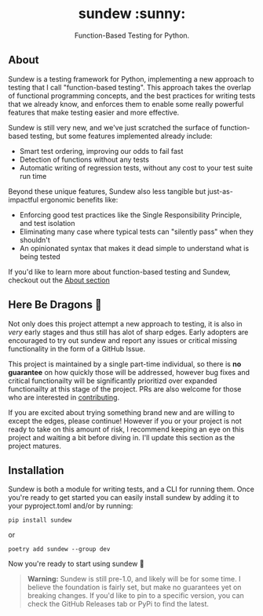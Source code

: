 <h1 align="center"> sundew :sunny: </h1>
<p align="center"> Function-Based Testing for Python. </p>

## About
Sundew is a testing framework for Python, implementing a new approach to testing that I call "function-based testing". This approach takes the overlap of functional programming concepts, and the best practices for writing tests that we already know, and enforces them to enable some really powerful features that make testing easier and more effective. 

Sundew is still very new, and we've just scratched the surface of function-based testing, but some features implemented already include:
- Smart test ordering, improving our odds to fail fast
- Detection of functions without any tests
- Automatic writing of regression tests, without any cost to your test suite run time 

Beyond these unique features, Sundew also less tangible but just-as-impactful ergonomic benefits like:
- Enforcing good test practices like the Single Responsibility Principle, and test isolation
- Eliminating many case where typical tests can "silently pass" when they shouldn't
- An opinionated syntax that makes it dead simple to understand what is being tested

If you'd like to learn more about function-based testing and Sundew, checkout out the [About section](about.md)

## Here Be Dragons 🐉
Not only does this project attempt a new approach to testing, it is also in _very_ early stages and thus still has alot of sharp edges. Early adopters are encouraged to try out sundew and report any issues or critical missing functionality in the form of a GitHub Issue. 

This project is maintained by a single part-time individual, so there is **no guarantee** on how quickly those will be addressed, however bug fixes and critical functionailty will be significantly prioritizd over expanded functionailty at this stage of the project. PRs are also welcome for those who are interested in [contributing](CONTRIBUTING.md).

If you are excited about trying something brand new and are willing to except the edges, please continue! However if you or your project is not ready to take on this amount of risk, I recommend keeping an eye on this project and waiting a bit before diving in. I'll update this section as the project matures.

## Installation

Sundew is both a module for writing tests, and a CLI for running them. Once you're ready to get started you can easily install sundew by adding it to your pyproject.toml and/or by running:

```pip
pip install sundew
```
or
```poetry
poetry add sundew --group dev
```

Now you're ready to start using sundew :tada:

> **Warning:**
> Sundew is still pre-1.0, and likely will be for some time. I believe the foundation is fairly set, but make no guarantees yet on breaking changes. If you'd like to pin to a specific version, you can check the GitHub Releases tab or PyPi to find the latest. 